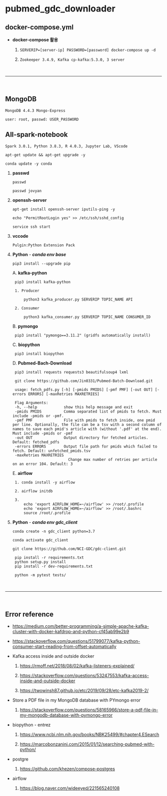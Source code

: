 # **pubmed_gdc_downloader**

## **docker-compose.yml**

* **docker-compose 활용**

    1. `SERVERIP=[server-ip] PASSWORD=[password] docker-compose up -d`

    2. `Zookeeper 3.4.9, Kafka cp-kafka:5.3.0, 3 server`

<br>

 - - -

<br>

## **MongoDB**

    MongoDB 4.4.3 Mongo-Express

    user: root, passwd: USER_PASSWORD

## **All-spark-notebook**

    Spark 3.0.1, Python 3.8.3, R 4.0.3, Jupyter Lab, VScode

    apt-get update && apt-get upgrade -y

    conda update -y conda

1. **passwd**

    `passwd`

    `passwd jovyan`

2. **openssh-server**

    ``apt-get install openssh-server iputils-ping -y``

    ``echo "PermitRootLogin yes" >> /etc/ssh/sshd_config``

    ``service ssh start``

3. **vccode**

    `Pulgin:Python Extension Pack`

4. **Python** - ***conda env base***

    ``pip3 install --upgrade pip``

    A. **kafka-python**

        pip3 install kafka-python

        1. Producer

            python3 kafka_producer.py SERVERIP TOPIC_NAME API

        2. Consumer

            python3 kafka_consumer.py SERVERIP TOPIC_NAME CONSUMER_ID

    B. **pymongo**

        pip3 install "pymongo==3.11.2" (gridfs automatically install)
    
    C. **biopython**

        pip3 install biopython

    D. **Pubmed-Bach-Download**

        pip3 install requests requests3 beautifulsoup4 lxml

        git clone https://github.com/Jin0331/Pubmed-Batch-Download.git

        usage: fetch_pdfs.py [-h] [-pmids PMIDS] [-pmf PMF] [-out OUT] [-errors ERRORS] [-maxRetries MAXRETRIES]

        Flag Arguments:
        -h, --help            show this help message and exit
        -pmids PMIDS          Comma separated list of pmids to fetch. Must include -pmids or -pmf.
        -pmf PMF              File with pmids to fetch inside, one pmid per line. Optionally, the file can be a tsv with a second column of names to save each pmid's article with (without '.pdf' at the end). Must include -pmids or -pmf
        -out OUT              Output directory for fetched articles. Default: fetched_pdfs
        -errors ERRORS        Output file path for pmids which failed to fetch. Default: unfetched_pmids.tsv
        -maxRetries MAXRETRIES
                                Change max number of retries per article on an error 104. Default: 3
    E. **airflow**

        1. conda install -y airflow

        2. airflow initdb

        3. 
            echo 'export AIRFLOW_HOME=~/airflow' >> /root/.profile
            echo 'export AIRFLOW_HOME=~/airflow' >> /root/.bashrc
            source /root/.profile

5. **Python** - ***conda env gdc_client***

    ``conda create -n gdc_client python=3.7``

    ``conda activate gdc_client``

    ``git clone https://github.com/NCI-GDC/gdc-client.git``

        pip install -r requirements.txt
        python setup.py install
        pip install -r dev-requirements.txt

        python -m pytest tests/


<br>

- - -

<br>

## **Error reference**

* https://medium.com/better-programming/a-simple-apache-kafka-cluster-with-docker-kafdrop-and-python-cf45ab99e2b9

 * https://stackoverflow.com/questions/51799077/kafka-python-consumer-start-reading-from-offset-automatically

* Kafka access inside and outside docker

    1. https://rmoff.net/2018/08/02/kafka-listeners-explained/

    2. https://stackoverflow.com/questions/53247553/kafka-access-inside-and-outside-docker

    3. https://twowinsh87.github.io/etc/2019/09/28/etc-kafka2019-2/

* Store a PDF file in my MongoDB database with PYmongo error

    1. https://stackoverflow.com/questions/58165966/store-a-pdf-file-in-my-mongodb-database-with-pymongo-error

* biopython - entrez

    1. https://www.ncbi.nlm.nih.gov/books/NBK25499/#chapter4.ESearch
    
    2. https://marcobonzanini.com/2015/01/12/searching-pubmed-with-python/

* postgre

    1. https://github.com/khezen/compose-postgres

* airflow

    1. https://blog.naver.com/wideeyed/221565240108